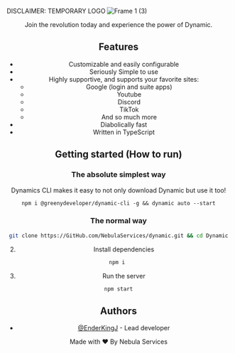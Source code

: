 DISCLAIMER: TEMPORARY LOGO
![Frame 1 (3)](https://github.com/NebulaServices/Dynamic/assets/81369743/8bd8f8b4-c0e0-457b-98ca-d093b63d5592)

<div align='center'>
Join the revolution today and experience the power of Dynamic.

## Features

- Customizable and easily configurable
- Seriously Simple to use
- Highly supportive, and supports your favorite sites:
    - Google (login and suite apps)
    - Youtube 
    - Discord
    - TikTok
    - And so much more
- Diabolically fast
- Written in TypeScript
## Getting started (How to run)


### The absolute simplest way

Dynamics CLI makes it easy to not only download Dynamic but use it too! 

```
npm i @greenydeveloper/dynamic-cli -g && dynamic auto --start
```

### The normal way 
```bash
git clone https://GitHub.com/NebulaServices/dynamic.git && cd Dynamic
```

2. Install dependencies
```bash
npm i 
```

3. Run the server
```bash
npm start
```
## Authors

- [@EnderKingJ](https://www.github.com/EnderKingJ) - Lead developer


Made with ❤️ By Nebula Services 
    </div> 
